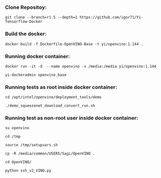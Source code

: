 ### Clone Repositoy:

 ```
git clone --branch=r1.5 --depth=1 https://github.com/igor71/Yi-Tensorflow-Docker 

```

### Build the docker:

 ```
docker build -f Dockerfile-OpenVINO-Base -t yi/openvino:1.144 .

 ```
 ### Running docker container:
 
 ```
 docker run -it -d  --name openvino -v /media:/media yi/openvino:1.144
 
 yi-dockeradmin openvino_base
 
 ```
 
 ### Running tests as root inside docker container:
 
 ```
 cd /opt/intel/openvino/deployment_tools/demo

./demo_squeezenet_download_convert_run.sh

```

### Running test as non-root user inside docker container:

```
su openvino

cd /tmp

source /tmp/setupvars.sh

cp -R /media/common/USERS/Sagi/OpenVINO .

cd OpenVINO/

python ssh_v2_VINO.py

```


 
